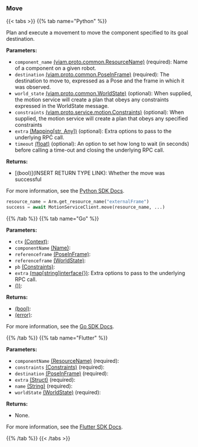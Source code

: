 ### Move

{{< tabs >}}
{{% tab name="Python" %}}

Plan and execute a movement to move the component specified to its goal destination.

**Parameters:**

- `component_name` [(viam.proto.common.ResourceName)](https://python.viam.dev/autoapi/viam/../proto/common/index.html#viam.proto.common.ResourceName) (required): Name of a component on a given robot.
- `destination` [(viam.proto.common.PoseInFrame)](https://python.viam.dev/autoapi/viam/../proto/common/index.html#viam.proto.common.PoseInFrame) (required): The destination to move to, expressed as a Pose and the frame in which it was observed.
- `world_state` [(viam.proto.common.WorldState)](https://python.viam.dev/autoapi/viam/../proto/common/index.html#viam.proto.common.WorldState) (optional): When supplied, the motion service will create a plan that obeys any constraints expressed in the WorldState message.
- `constraints` [(viam.proto.service.motion.Constraints)](https://python.viam.dev/autoapi/viam/../proto/service/motion/index.html#viam.proto.service.motion.Constraints) (optional): When supplied, the motion service will create a plan that obeys any specified constraints
- `extra` [(Mapping[str, Any])](<INSERT PARAM TYPE LINK>) (optional): Extra options to pass to the underlying RPC call.
- `timeout` [(float)](<INSERT PARAM TYPE LINK>) (optional): An option to set how long to wait (in seconds) before calling a time-out and closing the underlying RPC call.

**Returns:**

- [(bool)](INSERT RETURN TYPE LINK): Whether the move was successful

For more information, see the [Python SDK Docs](https://python.viam.dev/autoapi/viam/services/motion/client/index.html#viam.services.motion.client.MotionClient.move).

``` python {class="line-numbers linkable-line-numbers"}
resource_name = Arm.get_resource_name("externalFrame")
success = await MotionServiceClient.move(resource_name, ...)
```

{{% /tab %}}
{{% tab name="Go" %}}

**Parameters:**

- `ctx` [(Context)](https://pkg.go.dev/context#Context):
- `componentName` [(Name)](https://pkg.go.dev/go.viam.com/rdk@v0.26.0/resource#Name):
- `referenceframe` [(PoseInFrame)](https://pkg.go.dev/go.viam.com/rdk@v0.26.0/referenceframe#PoseInFrame):
- `referenceframe` [(WorldState)](https://pkg.go.dev/go.viam.com/rdk@v0.26.0/referenceframe#WorldState):
- `pb` [(Constraints)](https://pkg.go.dev/go.viam.com/api/service/motion/v1#Constraints):
- `extra` [(map[string]interface\{\})](https://go.dev/blog/maps): Extra options to pass to the underlying RPC call.
- [())](<INSERT PARAM TYPE LINK>):

**Returns:**

- [(bool)](https://pkg.go.dev/builtin#bool):
- [(error)](https://pkg.go.dev/builtin#error):

For more information, see the [Go SDK Docs](https://pkg.go.dev/go.viam.com/rdk/services/motion#Service).

{{% /tab %}}
{{% tab name="Flutter" %}}

**Parameters:**

- `componentName` [(ResourceName)](https://flutter.viam.dev/viam_sdk/ResourceName-class.html) (required):
- `constraints` [(Constraints)](https://flutter.viam.dev/viam_protos.service.motion/Constraints-class.html) (required):
- `destination` [(PoseInFrame)](https://flutter.viam.dev/viam_sdk/PoseInFrame-class.html) (required):
- `extra` [(Struct)](<INSERT PARAM TYPE LINK>) (required):
- `name` [(String)](https://api.flutter.dev/flutter/dart-core/String-class.html) (required):
- `worldState` [(WorldState)](https://flutter.viam.dev/viam_protos.common.common/WorldState-class.html) (required):

**Returns:**

- None.

For more information, see the [Flutter SDK Docs](https://flutter.viam.dev/viam_protos.service.motion/MotionServiceClient/move.html).

{{% /tab %}}
{{< /tabs >}}
